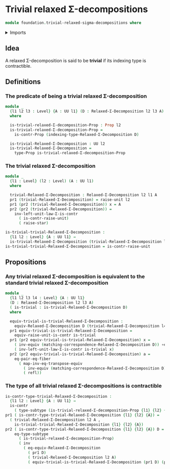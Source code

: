 # Trivial relaxed Σ-decompositions

```agda
module foundation.trivial-relaxed-sigma-decompositions where
```

<details><summary>Imports</summary>

```agda
open import foundation.contractible-types
open import foundation.dependent-pair-types
open import foundation.raising-universe-levels-unit-type
open import foundation.relaxed-sigma-decompositions
open import foundation.transposition-identifications-along-equivalences
open import foundation.type-arithmetic-dependent-pair-types
open import foundation.unit-type
open import foundation.universe-levels

open import foundation-core.equality-dependent-pair-types
open import foundation-core.equivalences
open import foundation-core.function-types
open import foundation-core.identity-types
open import foundation-core.propositions
open import foundation-core.subtypes
```

</details>

## Idea

A relaxed Σ-decomposition is said to be **trivial** if its indexing type is
contractible.

## Definitions

### The predicate of being a trivial relaxed Σ-decomposition

```agda
module _
  {l1 l2 l3 : Level} {A : UU l1} (D : Relaxed-Σ-Decomposition l2 l3 A)
  where

  is-trivial-relaxed-Σ-decomposition-Prop : Prop l2
  is-trivial-relaxed-Σ-decomposition-Prop =
    is-contr-Prop (indexing-type-Relaxed-Σ-Decomposition D)

  is-trivial-Relaxed-Σ-Decomposition : UU l2
  is-trivial-Relaxed-Σ-Decomposition =
    type-Prop is-trivial-relaxed-Σ-decomposition-Prop
```

### The trivial relaxed Σ-decomposition

```agda
module _
  {l1 : Level} (l2 : Level) (A : UU l1)
  where

  trivial-Relaxed-Σ-Decomposition : Relaxed-Σ-Decomposition l2 l1 A
  pr1 (trivial-Relaxed-Σ-Decomposition) = raise-unit l2
  pr1 (pr2 (trivial-Relaxed-Σ-Decomposition)) x = A
  pr2 (pr2 (trivial-Relaxed-Σ-Decomposition)) =
    inv-left-unit-law-Σ-is-contr
      ( is-contr-raise-unit)
      ( raise-star)

is-trivial-trivial-Relaxed-Σ-Decomposition :
  {l1 l2 : Level} {A : UU l1} →
  is-trivial-Relaxed-Σ-Decomposition (trivial-Relaxed-Σ-Decomposition l2 A)
is-trivial-trivial-Relaxed-Σ-Decomposition = is-contr-raise-unit
```

## Propositions

### Any trivial relaxed Σ-decomposition is equivalent to the standard trivial relaxed Σ-decomposition

```agda
module _
  {l1 l2 l3 l4 : Level} {A : UU l1}
  (D : Relaxed-Σ-Decomposition l2 l3 A)
  ( is-trivial : is-trivial-Relaxed-Σ-Decomposition D)
  where

  equiv-trivial-is-trivial-Relaxed-Σ-Decomposition :
    equiv-Relaxed-Σ-Decomposition D (trivial-Relaxed-Σ-Decomposition l4 A)
  pr1 equiv-trivial-is-trivial-Relaxed-Σ-Decomposition =
    equiv-raise-unit-is-contr is-trivial
  pr1 (pr2 equiv-trivial-is-trivial-Relaxed-Σ-Decomposition) x =
    ( inv-equiv (matching-correspondence-Relaxed-Σ-Decomposition D)) ∘e
    ( inv-left-unit-law-Σ-is-contr is-trivial x)
  pr2 (pr2 equiv-trivial-is-trivial-Relaxed-Σ-Decomposition) a =
    eq-pair-eq-fiber
      ( map-inv-eq-transpose-equiv
        ( inv-equiv (matching-correspondence-Relaxed-Σ-Decomposition D))
        ( refl))
```

### The type of all trivial relaxed Σ-decompositions is contractible

```agda
is-contr-type-trivial-Relaxed-Σ-Decomposition :
  {l1 l2 : Level} {A : UU l1} →
  is-contr
    ( type-subtype (is-trivial-relaxed-Σ-decomposition-Prop {l1} {l2} {l1} {A}))
pr1 ( is-contr-type-trivial-Relaxed-Σ-Decomposition {l1} {l2} {A}) =
  ( trivial-Relaxed-Σ-Decomposition l2 A ,
    is-trivial-trivial-Relaxed-Σ-Decomposition {l1} {l2} {A})
pr2 ( is-contr-type-trivial-Relaxed-Σ-Decomposition {l1} {l2} {A}) D =
    eq-type-subtype
      ( is-trivial-relaxed-Σ-decomposition-Prop)
      ( inv
        ( eq-equiv-Relaxed-Σ-Decomposition
          ( pr1 D)
          ( trivial-Relaxed-Σ-Decomposition l2 A)
          ( equiv-trivial-is-trivial-Relaxed-Σ-Decomposition (pr1 D) (pr2 D))))
```
